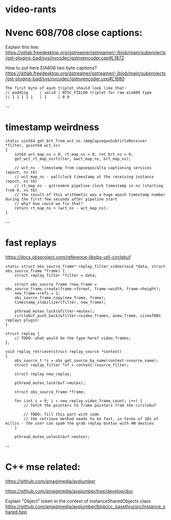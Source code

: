 # video-rants

# Nvenc 608/708 close captions:

Explain this line:
https://gitlab.freedesktop.org/gstreamer/gstreamer/-/blob/main/subprojects/gst-plugins-bad/sys/nvcodec/gstnvencoder.cpp#L1872

How tu put here EIA608 two byte captions?
https://gitlab.freedesktop.org/gstreamer/gstreamer/-/blob/main/subprojects/gst-plugins-bad/sys/nvcodec/gstnvencoder.cpp#L1880

```
The first byte of each triplet should look like that:
// padding     | valid | NTSC_FIELD0 triplet for raw eia608 type
// 1 1 1 1 1   | 1     | 0 0
```

--

# timestamp weirdness

```
static uint64 get_brt_from_wct_ns (AmgCapsequoSubtitleReceiver *filter, guint64 wct_ns)
{
    int64 wct_map_ns = 0, rt_map_ns = 0, ret_brt_ns = 0;
    get_wct_rt_map_ns(filter, &wct_map_ns, &rt_map_ns);

	// wct_ns - timestamp from capsequo/alta captioning services (epoch, ns tb)
	// wct_map_ns - wallclock timestamp at the receiving instance (epoch, ns tb)
	// rt_map_ns - gstreamre pipeline clock timestamp in ns (starting from 0, ns tb)
	// the result of this arithmetic was a huge epoch timestamp number during the first few seconds after pipeline start
	// why? how could we fix that?
    return rt_map_ns + (wct_ns - wct_map_ns);
}
```

--

# fast replays

https://docs.obsproject.com/reference-libobs-util-circlebuf

```
static struct obs_source_frame* replay_filter_video(void *data, struct obs_source_frame *frame) {
    struct replay_filter *filter = data;

    struct obs_source_frame *new_frame = obs_source_frame_create(frame->format, frame->width, frame->height);
    new_frame->refs = 1;
    obs_source_frame_copy(new_frame, frame);
    timestamp_stabilizer(filter, new_frame);

    pthread_mutex_lock(&filter->mutex);
    circlebuf_push_back(&filter->video_frames, &new_frame, sizeofOBS replays plugin:
}
```

```
struct replay {
	// TODO: what would be the type here? video_frames;
};
```
```
void replay_retrieve(struct replay_source *context)
{
    obs_source_t *s = obs_get_source_by_name(context->source_name);
    struct replay_filter *vf = context->source_filter;

    struct replay new_replay;

    pthread_mutex_lock(&vf->mutex);

    struct obs_source_frame *frame;

    for (int i = 0; i < new_replay.video_frame_count; i++) {
        // fetch the pointers to frame pointers from the circlebuf

        // TODO: fill this part with code
        // the retrieve method needs to be fast, in terms of 10s of millis - the user can spam the grab replay button with HW devices
    }

    pthread_mutex_unlock(&vf->mutex);
```

--

# C++ mse related:

  https://github.com/amagimedia/avplumber

  https://github.com/amagimedia/avplumber/tree/develop/doc

  Explain "Object" token in the context of InstanceSharedObjects class
  https://github.com/amagimedia/avplumber/blob/cc_passthru/src/instance_shared.hpp

